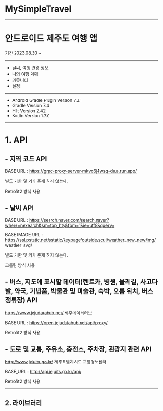 # MySimpleTravel

---

# 안드로이드 제주도 여행 앱

기간 2023.08.20 ~

---

- 날씨, 여행 관광 정보
- 나의 여행 계획
- 커뮤니티
- 설정

---

- Android Gradle Plugin Version 7.3.1
- Gradle Version 7.4
- Hilt Version 2.42
- Kotlin Version 1.7.0 

---


# 1. API

## - 지역 코드 API

BASE URL : https://grpc-proxy-server-mkvo6j4wsq-du.a.run.app/

별도 기한 및 키가 존재 하지 않는다.

Retrofit2 방식 사용


## - 날씨 API

BASE URL : https://search.naver.com/search.naver?where=nexearch&sm=top_hty&fbm=1&ie=utf8&query=

BASE IMAGE URL : https://ssl.pstatic.net/sstatic/keypage/outside/scui/weather_new_new/img/weather_svg/

별도 기한 및 키가 존재 하지 않는다.

크롤링 방식 사용


## - 버스, 지도에 표시할 데이터(렌트카, 병원, 올레길, 사고다발, 약국, 기념품, 박물관 및 미술관, 숙박, 오름 위치, 버스 정류장) API

<https://www.jejudatahub.net/> 제주데이터허브

BASE URL : https://open.jejudatahub.net/api/proxy/

Retrofit2 방식 사용


## - 도로 및 교통, 주유소, 충전소, 주차장, 관광지 관련 API

<http://www.jejuits.go.kr/> 제주특별자치도 교통정보센터

BASE_URL : http://api.jejuits.go.kr/api/

Retrofit2 방식 사용

---

## 2. 라이브러리